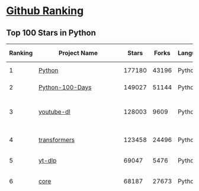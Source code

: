 [Github Ranking](../README.md)
==========

## Top 100 Stars in Python

| Ranking | Project Name | Stars | Forks | Language | Open Issues | Description | Last Commit |
| ------- | ------------ | ----- | ----- | -------- | ----------- | ----------- | ----------- |
| 1 | [Python](https://github.com/TheAlgorithms/Python) | 177180 | 43196 | Python | 31 | All Algorithms implemented in Python | 2024-03-29T09:40:01Z |
| 2 | [Python-100-Days](https://github.com/jackfrued/Python-100-Days) | 149027 | 51144 | Python | 522 | Python - 100天从新手到大师 | 2024-03-24T01:21:44Z |
| 3 | [youtube-dl](https://github.com/ytdl-org/youtube-dl) | 128003 | 9609 | Python | 3750 | Command-line program to download videos from YouTube.com and other video sites | 2024-03-29T13:24:41Z |
| 4 | [transformers](https://github.com/huggingface/transformers) | 123458 | 24496 | Python | 788 | 🤗 Transformers: State-of-the-art Machine Learning for Pytorch, TensorFlow, and JAX. | 2024-04-01T08:20:55Z |
| 5 | [yt-dlp](https://github.com/yt-dlp/yt-dlp) | 69047 | 5476 | Python | 1242 | A feature-rich command-line audio/video downloader | 2024-04-01T03:18:09Z |
| 6 | [core](https://github.com/home-assistant/core) | 68187 | 27673 | Python | 2557 | :house_with_garden: Open source home automation that puts local control and privacy first. | 2024-04-01T08:50:21Z |
| 7 | [funNLP](https://github.com/fighting41love/funNLP) | 63119 | 14023 | Python | 24 | 中英文敏感词、语言检测、中外手机/电话归属地/运营商查询、名字推断性别、手机号抽取、身份证抽取、邮箱抽取、中日文人名库、中文缩写库、拆字词典、词汇情感值、停用词、反动词表、暴恐词表、繁简体转换、英文模拟中文发音、汪峰歌词生成器、职业名称词库、同义词库、反义词库、否定词库、汽车品牌词库、汽车零件词库、连续英文切割、各种中文词向量、公司名字大全、古诗词库、IT词库、财经词库、成语词库、地名词库、历史名人词库、诗词词库、医学词库、饮食词库、法律词库、汽车词库、动物词库、中文聊天语料、中文谣言数据、百度中文问答数据集、句子相似度匹配算法集合、bert资源、文本生成&摘要相关工具、cocoNLP信息抽取工具、国内电话号码正则匹配、清华大学XLORE:中英文跨语言百科知识图谱、清华大学人工智能技术系列报告、自然语言生成、NLU太难了系列、自动对联数据及机器人、用户名黑名单列表、罪名法务名词及分类模型、微信公众号语料、cs224n深度学习自然语言处理课程、中文手写汉字识别、中文自然语言处理 语料/数据集、变量命名神器、分词语料库+代码、任务型对话英文数据集、ASR 语音数据集 + 基于深度学习的中文语音识别系统、笑声检测器、Microsoft多语言数字/单位/如日期时间识别包、中华新华字典数据库及api(包括常用歇后语、成语、词语和汉字)、文档图谱自动生成、SpaCy 中文模型、Common Voice语音识别数据集新版、神经网络关系抽取、基于bert的命名实体识别、关键词(Keyphrase)抽取包pke、基于医疗领域知识图谱的问答系统、基于依存句法与语义角色标注的事件三元组抽取、依存句法分析4万句高质量标注数据、cnocr：用来做中文OCR的Python3包、中文人物关系知识图谱项目、中文nlp竞赛项目及代码汇总、中文字符数据、speech-aligner: 从“人声语音”及其“语言文本”产生音素级别时间对齐标注的工具、AmpliGraph: 知识图谱表示学习(Python)库：知识图谱概念链接预测、Scattertext 文本可视化(python)、语言/知识表示工具：BERT & ERNIE、中文对比英文自然语言处理NLP的区别综述、Synonyms中文近义词工具包、HarvestText领域自适应文本挖掘工具（新词发现-情感分析-实体链接等）、word2word：(Python)方便易用的多语言词-词对集：62种语言/3,564个多语言对、语音识别语料生成工具：从具有音频/字幕的在线视频创建自动语音识别(ASR)语料库、构建医疗实体识别的模型（包含词典和语料标注）、单文档非监督的关键词抽取、Kashgari中使用gpt-2语言模型、开源的金融投资数据提取工具、文本自动摘要库TextTeaser: 仅支持英文、人民日报语料处理工具集、一些关于自然语言的基本模型、基于14W歌曲知识库的问答尝试--功能包括歌词接龙and已知歌词找歌曲以及歌曲歌手歌词三角关系的问答、基于Siamese bilstm模型的相似句子判定模型并提供训练数据集和测试数据集、用Transformer编解码模型实现的根据Hacker News文章标题自动生成评论、用BERT进行序列标记和文本分类的模板代码、LitBank：NLP数据集——支持自然语言处理和计算人文学科任务的100部带标记英文小说语料、百度开源的基准信息抽取系统、虚假新闻数据集、Facebook: LAMA语言模型分析，提供Transformer-XL/BERT/ELMo/GPT预训练语言模型的统一访问接口、CommonsenseQA：面向常识的英文QA挑战、中文知识图谱资料、数据及工具、各大公司内部里大牛分享的技术文档 PDF 或者 PPT、自然语言生成SQL语句（英文）、中文NLP数据增强（EDA）工具、英文NLP数据增强工具 、基于医药知识图谱的智能问答系统、京东商品知识图谱、基于mongodb存储的军事领域知识图谱问答项目、基于远监督的中文关系抽取、语音情感分析、中文ULMFiT-情感分析-文本分类-语料及模型、一个拍照做题程序、世界各国大规模人名库、一个利用有趣中文语料库 qingyun 训练出来的中文聊天机器人、中文聊天机器人seqGAN、省市区镇行政区划数据带拼音标注、教育行业新闻语料库包含自动文摘功能、开放了对话机器人-知识图谱-语义理解-自然语言处理工具及数据、中文知识图谱：基于百度百科中文页面-抽取三元组信息-构建中文知识图谱、masr: 中文语音识别-提供预训练模型-高识别率、Python音频数据增广库、中文全词覆盖BERT及两份阅读理解数据、ConvLab：开源多域端到端对话系统平台、中文自然语言处理数据集、基于最新版本rasa搭建的对话系统、基于TensorFlow和BERT的管道式实体及关系抽取、一个小型的证券知识图谱/知识库、复盘所有NLP比赛的TOP方案、OpenCLaP：多领域开源中文预训练语言模型仓库、UER：基于不同语料+编码器+目标任务的中文预训练模型仓库、中文自然语言处理向量合集、基于金融-司法领域(兼有闲聊性质)的聊天机器人、g2pC：基于上下文的汉语读音自动标记模块、Zincbase 知识图谱构建工具包、诗歌质量评价/细粒度情感诗歌语料库、快速转化「中文数字」和「阿拉伯数字」、百度知道问答语料库、基于知识图谱的问答系统、jieba_fast 加速版的jieba、正则表达式教程、中文阅读理解数据集、基于BERT等最新语言模型的抽取式摘要提取、Python利用深度学习进行文本摘要的综合指南、知识图谱深度学习相关资料整理、维基大规模平行文本语料、StanfordNLP 0.2.0：纯Python版自然语言处理包、NeuralNLP-NeuralClassifier：腾讯开源深度学习文本分类工具、端到端的封闭域对话系统、中文命名实体识别：NeuroNER vs. BertNER、新闻事件线索抽取、2019年百度的三元组抽取比赛：“科学空间队”源码、基于依存句法的开放域文本知识三元组抽取和知识库构建、中文的GPT2训练代码、ML-NLP - 机器学习(Machine Learning)NLP面试中常考到的知识点和代码实现、nlp4han:中文自然语言处理工具集(断句/分词/词性标注/组块/句法分析/语义分析/NER/N元语法/HMM/代词消解/情感分析/拼写检查、XLM：Facebook的跨语言预训练语言模型、用基于BERT的微调和特征提取方法来进行知识图谱百度百科人物词条属性抽取、中文自然语言处理相关的开放任务-数据集-当前最佳结果、CoupletAI - 基于CNN+Bi-LSTM+Attention 的自动对对联系统、抽象知识图谱、MiningZhiDaoQACorpus - 580万百度知道问答数据挖掘项目、brat rapid annotation tool: 序列标注工具、大规模中文知识图谱数据：1.4亿实体、数据增强在机器翻译及其他nlp任务中的应用及效果、allennlp阅读理解:支持多种数据和模型、PDF表格数据提取工具 、 Graphbrain：AI开源软件库和科研工具，目的是促进自动意义提取和文本理解以及知识的探索和推断、简历自动筛选系统、基于命名实体识别的简历自动摘要、中文语言理解测评基准，包括代表性的数据集&基准模型&语料库&排行榜、树洞 OCR 文字识别 、从包含表格的扫描图片中识别表格和文字、语声迁移、Python口语自然语言处理工具集(英文)、 similarity：相似度计算工具包，java编写、海量中文预训练ALBERT模型 、Transformers 2.0 、基于大规模音频数据集Audioset的音频增强 、Poplar：网页版自然语言标注工具、图片文字去除，可用于漫画翻译 、186种语言的数字叫法库、Amazon发布基于知识的人-人开放领域对话数据集 、中文文本纠错模块代码、繁简体转换 、 Python实现的多种文本可读性评价指标、类似于人名/地名/组织机构名的命名体识别数据集 、东南大学《知识图谱》研究生课程(资料)、. 英文拼写检查库 、 wwsearch是企业微信后台自研的全文检索引擎、CHAMELEON：深度学习新闻推荐系统元架构 、 8篇论文梳理BERT相关模型进展与反思、DocSearch：免费文档搜索引擎、 LIDA：轻量交互式对话标注工具 、aili - the fastest in-memory index in the East 东半球最快并发索引 、知识图谱车音工作项目、自然语言生成资源大全 、中日韩分词库mecab的Python接口库、中文文本摘要/关键词提取、汉字字符特征提取器 (featurizer)，提取汉字的特征（发音特征、字形特征）用做深度学习的特征、中文生成任务基准测评 、中文缩写数据集、中文任务基准测评 - 代表性的数据集-基准(预训练)模型-语料库-baseline-工具包-排行榜、PySS3：面向可解释AI的SS3文本分类器机器可视化工具 、中文NLP数据集列表、COPE - 格律诗编辑程序、doccano：基于网页的开源协同多语言文本标注工具 、PreNLP：自然语言预处理库、简单的简历解析器，用来从简历中提取关键信息、用于中文闲聊的GPT2模型：GPT2-chitchat、基于检索聊天机器人多轮响应选择相关资源列表(Leaderboards、Datasets、Papers)、(Colab)抽象文本摘要实现集锦(教程 、词语拼音数据、高效模糊搜索工具、NLP数据增广资源集、微软对话机器人框架 、 GitHub Typo Corpus：大规模GitHub多语言拼写错误/语法错误数据集、TextCluster：短文本聚类预处理模块 Short text cluster、面向语音识别的中文文本规范化、BLINK：最先进的实体链接库、BertPunc：基于BERT的最先进标点修复模型、Tokenizer：快速、可定制的文本词条化库、中文语言理解测评基准，包括代表性的数据集、基准(预训练)模型、语料库、排行榜、spaCy 医学文本挖掘与信息提取 、 NLP任务示例项目代码集、 python拼写检查库、chatbot-list - 行业内关于智能客服、聊天机器人的应用和架构、算法分享和介绍、语音质量评价指标(MOSNet, BSSEval, STOI, PESQ, SRMR)、 用138GB语料训练的法文RoBERTa预训练语言模型 、BERT-NER-Pytorch：三种不同模式的BERT中文NER实验、无道词典 - 有道词典的命令行版本，支持英汉互查和在线查询、2019年NLP亮点回顾、 Chinese medical dialogue data 中文医疗对话数据集 、最好的汉字数字(中文数字)-阿拉伯数字转换工具、 基于百科知识库的中文词语多词义/义项获取与特定句子词语语义消歧、awesome-nlp-sentiment-analysis - 情感分析、情绪原因识别、评价对象和评价词抽取、LineFlow：面向所有深度学习框架的NLP数据高效加载器、中文医学NLP公开资源整理 、MedQuAD：(英文)医学问答数据集、将自然语言数字串解析转换为整数和浮点数、Transfer Learning in Natural Language Processing (NLP) 、面向语音识别的中文/英文发音辞典、Tokenizers：注重性能与多功能性的最先进分词器、CLUENER 细粒度命名实体识别 Fine Grained Named Entity Recognition、 基于BERT的中文命名实体识别、中文谣言数据库、NLP数据集/基准任务大列表、nlp相关的一些论文及代码, 包括主题模型、词向量(Word Embedding)、命名实体识别(NER)、文本分类(Text Classificatin)、文本生成(Text Generation)、文本相似性(Text Similarity)计算等，涉及到各种与nlp相关的算法，基于keras和tensorflow 、Python文本挖掘/NLP实战示例、 Blackstone：面向非结构化法律文本的spaCy pipeline和NLP模型通过同义词替换实现文本“变脸” 、中文 预训练 ELECTREA 模型: 基于对抗学习 pretrain Chinese Model 、albert-chinese-ner - 用预训练语言模型ALBERT做中文NER 、基于GPT2的特定主题文本生成/文本增广、开源预训练语言模型合集、多语言句向量包、编码、标记和实现：一种可控高效的文本生成方法、 英文脏话大列表 、attnvis：GPT2、BERT等transformer语言模型注意力交互可视化、CoVoST：Facebook发布的多语种语音-文本翻译语料库，包括11种语言(法语、德语、荷兰语、俄语、西班牙语、意大利语、土耳其语、波斯语、瑞典语、蒙古语和中文)的语音、文字转录及英文译文、Jiagu自然语言处理工具 - 以BiLSTM等模型为基础，提供知识图谱关系抽取 中文分词 词性标注 命名实体识别 情感分析 新词发现 关键词 文本摘要 文本聚类等功能、用unet实现对文档表格的自动检测，表格重建、NLP事件提取文献资源列表 、 金融领域自然语言处理研究资源大列表、CLUEDatasetSearch - 中英文NLP数据集：搜索所有中文NLP数据集，附常用英文NLP数据集 、medical_NER - 中文医学知识图谱命名实体识别 、(哈佛)讲因果推理的免费书、知识图谱相关学习资料/数据集/工具资源大列表、Forte：灵活强大的自然语言处理pipeline工具集 、Python字符串相似性算法库、PyLaia：面向手写文档分析的深度学习工具包、TextFooler：针对文本分类/推理的对抗文本生成模块、Haystack：灵活、强大的可扩展问答(QA)框架、中文关键短语抽取工具 | 2024-03-06T12:50:47Z |
| 8 | [ansible](https://github.com/ansible/ansible) | 60795 | 23637 | Python | 526 | Ansible is a radically simple IT automation platform that makes your applications and systems easier to deploy and maintain. Automate everything from code deployment to network configuration to cloud management, in a language that approaches plain English, using SSH, with no agents to install on remote systems. https://docs.ansible.com. | 2024-03-29T19:26:06Z |
| 9 | [keras](https://github.com/keras-team/keras) | 60789 | 19312 | Python | 222 | Deep Learning for humans | 2024-04-01T00:10:45Z |
| 10 | [cpython](https://github.com/python/cpython) | 59157 | 28705 | Python | 6919 | The Python programming language | 2024-04-01T07:58:52Z |
| 11 | [whisper](https://github.com/openai/whisper) | 58943 | 6744 | Python | 0 | Robust Speech Recognition via Large-Scale Weak Supervision | 2024-03-31T02:16:14Z |
| 12 | [scikit-learn](https://github.com/scikit-learn/scikit-learn) | 57845 | 24949 | Python | 1637 | scikit-learn: machine learning in Python | 2024-04-01T08:49:50Z |
| 13 | [manim](https://github.com/3b1b/manim) | 57236 | 5537 | Python | 395 | Animation engine for explanatory math videos | 2024-03-21T17:36:22Z |
| 14 | [d2l-zh](https://github.com/d2l-ai/d2l-zh) | 55967 | 10361 | Python | 0 | 《动手学深度学习》：面向中文读者、能运行、可讨论。中英文版被70多个国家的500多所大学用于教学。 | 2024-03-31T19:36:00Z |
| 15 | [gpt_academic](https://github.com/binary-husky/gpt_academic) | 53757 | 6792 | Python | 217 | 为GPT/GLM等LLM大语言模型提供实用化交互接口，特别优化论文阅读/润色/写作体验，模块化设计，支持自定义快捷按钮&函数插件，支持Python和C++等项目剖析&自译解功能，PDF/LaTex论文翻译&总结功能，支持并行问询多种LLM模型，支持chatglm3等本地模型。接入通义千问, deepseekcoder, 讯飞星火, 文心一言, llama2, rwkv, claude2, moss等。 | 2024-04-01T03:30:50Z |
| 16 | [sherlock](https://github.com/sherlock-project/sherlock) | 50823 | 6083 | Python | 72 | 🔎 Hunt down social media accounts by username across social networks | 2024-03-30T00:08:37Z |
| 17 | [you-get](https://github.com/soimort/you-get) | 49149 | 9288 | Python | 0 | :arrow_double_down: Dumb downloader that scrapes the web | 2024-03-04T02:17:52Z |
| 18 | [faceswap](https://github.com/deepfakes/faceswap) | 48981 | 12863 | Python | 17 | Deepfakes Software For All | 2024-03-26T18:27:35Z |
| 19 | [screenshot-to-code](https://github.com/abi/screenshot-to-code) | 47364 | 5607 | Python | 74 | Drop in a screenshot and convert it to clean code (HTML/Tailwind/React/Vue) | 2024-03-30T22:41:15Z |
| 20 | [rich](https://github.com/Textualize/rich) | 46790 | 1660 | Python | 179 | Rich is a Python library for rich text and beautiful formatting in the terminal. | 2024-03-31T07:12:56Z |
| 21 | [calibre-web](https://github.com/janeczku/calibre-web) | 11375 | 1225 | Python | 372 | :books: Web app for browsing, reading and downloading eBooks stored in a Calibre database | 2024-03-29T19:27:00Z |
| 22 | [dirsearch](https://github.com/maurosoria/dirsearch) | 11123 | 2238 | Python | 51 | Web path scanner | 2024-03-30T11:00:39Z |
| 23 | [FastPhotoStyle](https://github.com/NVIDIA/FastPhotoStyle) | 11080 | 1198 | Python | 47 | Style transfer, deep learning, feature transform | 2023-06-07T07:40:31Z |
| 24 | [scalene](https://github.com/plasma-umass/scalene) | 11026 | 375 | Python | 150 | Scalene: a high-performance, high-precision CPU, GPU, and memory profiler for Python with AI-powered optimization proposals | 2024-03-30T22:01:15Z |
| 25 | [DALLE2-pytorch](https://github.com/lucidrains/DALLE2-pytorch) | 10754 | 1046 | Python | 66 | Implementation of DALL-E 2, OpenAI's updated text-to-image synthesis neural network,  in Pytorch | 2024-01-31T15:44:38Z |
| 26 | [howdoi](https://github.com/gleitz/howdoi) | 10413 | 866 | Python | 13 | instant coding answers via the command line | 2024-01-06T04:57:09Z |
| 27 | [fsociety](https://github.com/Manisso/fsociety) | 10035 | 1934 | Python | 50 | fsociety Hacking Tools Pack – A Penetration Testing Framework | 2024-03-20T01:39:25Z |
| 28 | [gallery-dl](https://github.com/mikf/gallery-dl) | 9950 | 838 | Python | 929 | Command-line program to download image galleries and collections from several image hosting sites | 2024-03-26T14:36:32Z |
| 29 | [mvt](https://github.com/mvt-project/mvt) | 9716 | 880 | Python | 28 | MVT (Mobile Verification Toolkit) helps with conducting forensics of mobile devices in order to find signs of a potential compromise. | 2024-04-01T00:18:11Z |
| 30 | [practical-python](https://github.com/dabeaz-course/practical-python) | 9586 | 6132 | Python | 4 | Practical Python Programming (course by @dabeaz) | 2024-02-25T20:07:06Z |
| 31 | [tpot](https://github.com/EpistasisLab/tpot) | 9468 | 1540 | Python | 279 | A Python Automated Machine Learning tool that optimizes machine learning pipelines using genetic programming. | 2024-02-23T19:05:48Z |
| 32 | [maskrcnn-benchmark](https://github.com/facebookresearch/maskrcnn-benchmark) | 9235 | 2515 | Python | 500 | Fast, modular reference implementation of Instance Segmentation and Object Detection algorithms in PyTorch. | 2023-02-16T04:01:32Z |
| 33 | [MoneyPrinter](https://github.com/FujiwaraChoki/MoneyPrinter) | 9181 | 1186 | Python | 1 | Automate Creation of YouTube Shorts using MoviePy. | 2024-03-14T07:18:42Z |
| 34 | [Llama-Chinese](https://github.com/LlamaFamily/Llama-Chinese) | 9024 | 840 | Python | 153 | Llama中文社区，最好的中文Llama大模型，完全开源可商用 | 2024-03-19T05:42:46Z |
| 35 | [django-allauth](https://github.com/pennersr/django-allauth) | 8819 | 2916 | Python | 69 | Integrated set of Django applications addressing authentication, registration, account management as well as 3rd party (social) account authentication. | 2024-03-31T18:50:11Z |
| 36 | [so-vits-svc-fork](https://github.com/voicepaw/so-vits-svc-fork) | 8213 | 1093 | Python | 127 | so-vits-svc fork with realtime support, improved interface and more features. | 2024-03-31T22:15:14Z |
| 37 | [supervisor](https://github.com/Supervisor/supervisor) | 8191 | 1228 | Python | 131 | Supervisor process control system for Unix (supervisord) | 2024-03-18T12:50:24Z |
| 38 | [trape](https://github.com/jofpin/trape) | 7898 | 1279 | Python | 234 | People tracker on the Internet: OSINT analysis and research tool by Jose Pino | 2024-02-20T10:30:34Z |
| 39 | [monoid](https://github.com/larsenwork/monoid) | 7812 | 170 | Python | 73 | Customisable coding font with alternates, ligatures and contextual positioning. Crazy crisp at 12px/9pt. http://larsenwork.com/monoid/ | 2020-10-26T07:45:56Z |
| 40 | [stable-baselines3](https://github.com/DLR-RM/stable-baselines3) | 7747 | 1526 | Python | 61 | PyTorch version of Stable Baselines, reliable implementations of reinforcement learning algorithms.  | 2024-03-31T18:33:38Z |
| 41 | [cheat.sh](https://github.com/chubin/cheat.sh) | 37312 | 1740 | Python | 116 | the only cheat sheet you need | 2023-12-11T14:30:27Z |
| 42 | [black](https://github.com/psf/black) | 37227 | 2357 | Python | 352 | The uncompromising Python code formatter | 2024-03-31T20:03:10Z |
| 43 | [bert](https://github.com/google-research/bert) | 36809 | 9468 | Python | 785 | TensorFlow code and pre-trained models for BERT | 2023-10-24T05:28:17Z |
| 44 | [Open-Assistant](https://github.com/LAION-AI/Open-Assistant) | 36540 | 3183 | Python | 223 | OpenAssistant is a chat-based assistant that understands tasks, can interact with third-party systems, and retrieve information dynamically to do so. | 2024-03-23T16:20:09Z |
| 45 | [interview_internal_reference](https://github.com/0voice/interview_internal_reference) | 36017 | 9410 | Python | 27 | 2023年最新总结，阿里，腾讯，百度，美团，头条等技术面试题目，以及答案，专家出题人分析汇总。 | 2023-05-17T07:20:27Z |
| 46 | [stablediffusion](https://github.com/Stability-AI/stablediffusion) | 35761 | 4621 | Python | 212 | High-Resolution Image Synthesis with Latent Diffusion Models | 2023-12-21T18:39:11Z |
| 47 | [python-cheatsheet](https://github.com/gto76/python-cheatsheet) | 35196 | 6345 | Python | 5 | Comprehensive Python Cheatsheet | 2024-03-28T22:34:03Z |
| 48 | [text-generation-webui](https://github.com/oobabooga/text-generation-webui) | 35076 | 4678 | Python | 207 | A Gradio web UI for Large Language Models. Supports transformers, GPTQ, AWQ, EXL2, llama.cpp (GGUF), Llama models. | 2024-04-01T02:18:02Z |
| 49 | [DragGAN](https://github.com/XingangPan/DragGAN) | 34828 | 3326 | Python | 137 | Official Code for DragGAN (SIGGRAPH 2023) | 2024-01-02T04:17:17Z |
| 50 | [diagrams](https://github.com/mingrammer/diagrams) | 34652 | 2229 | Python | 294 | :art: Diagram as Code for prototyping cloud system architectures | 2024-03-29T15:20:31Z |
| 51 | [odoo](https://github.com/odoo/odoo) | 34085 | 22260 | Python | 2542 | Odoo. Open Source Apps To Grow Your Business. | 2024-04-01T08:50:54Z |
| 52 | [gym](https://github.com/openai/gym) | 33775 | 8548 | Python | 81 | A toolkit for developing and comparing reinforcement learning algorithms. | 2024-02-23T04:21:13Z |
| 53 | [Fooocus](https://github.com/lllyasviel/Fooocus) | 33661 | 4015 | Python | 144 | Focus on prompting and generating | 2024-03-29T09:45:27Z |
| 54 | [MockingBird](https://github.com/babysor/MockingBird) | 33636 | 5059 | Python | 456 | 🚀AI拟声: 5秒内克隆您的声音并生成任意语音内容 Clone a voice in 5 seconds to generate arbitrary speech in real-time | 2024-02-28T06:53:34Z |
| 55 | [12306](https://github.com/testerSunshine/12306) | 33576 | 9769 | Python | 225 | 12306智能刷票，订票 | 2023-04-02T03:19:43Z |
| 56 | [XX-Net](https://github.com/XX-net/XX-Net) | 32654 | 7720 | Python | 7888 | A proxy tool to bypass GFW. | 2024-03-06T08:29:05Z |
| 57 | [DeepSpeed](https://github.com/microsoft/DeepSpeed) | 32222 | 3792 | Python | 878 | DeepSpeed is a deep learning optimization library that makes distributed training and inference easy, efficient, and effective. | 2024-04-01T08:23:31Z |
| 58 | [HanLP](https://github.com/hankcs/HanLP) | 32026 | 9373 | Python | 9 | 中文分词 词性标注 命名实体识别 依存句法分析 成分句法分析 语义依存分析 语义角色标注 指代消解 风格转换 语义相似度 新词发现 关键词短语提取 自动摘要 文本分类聚类 拼音简繁转换 自然语言处理 | 2024-03-28T08:08:09Z |
| 59 | [cli](https://github.com/httpie/cli) | 31589 | 3649 | Python | 163 | 🥧 HTTPie CLI  — modern, user-friendly command-line HTTP client for the API era. JSON support, colors, sessions, downloads, plugins & more. | 2024-03-25T06:41:01Z |
| 60 | [ccxt](https://github.com/ccxt/ccxt) | 31067 | 7226 | Python | 830 | A JavaScript / TypeScript / Python / C# / PHP cryptocurrency trading API with support for more than 100 bitcoin/altcoin exchanges | 2024-04-01T08:03:36Z |
| 61 | [ungoogled-chromium](https://github.com/ungoogled-software/ungoogled-chromium) | 18648 | 769 | Python | 126 | Google Chromium, sans integration with Google | 2024-03-31T10:55:38Z |
| 62 | [minGPT](https://github.com/karpathy/minGPT) | 18196 | 2179 | Python | 45 | A minimal PyTorch re-implementation of the OpenAI GPT (Generative Pretrained Transformer) training | 2023-11-28T23:36:05Z |
| 63 | [manim](https://github.com/ManimCommunity/manim) | 18049 | 1390 | Python | 376 | A community-maintained Python framework for creating mathematical animations.  | 2024-04-01T03:41:58Z |
| 64 | [magic-wormhole](https://github.com/magic-wormhole/magic-wormhole) | 17999 | 599 | Python | 142 | get things from one computer to another, safely | 2024-01-30T01:55:29Z |
| 65 | [game-programmer](https://github.com/miloyip/game-programmer) | 17161 | 2015 | Python | 25 | A Study Path for Game Programmer | 2024-03-28T01:05:23Z |
| 66 | [wagtail](https://github.com/wagtail/wagtail) | 17086 | 3636 | Python | 833 | A Django content management system focused on flexibility and user experience | 2024-04-01T03:02:01Z |
| 67 | [faker](https://github.com/joke2k/faker) | 17023 | 1860 | Python | 11 | Faker is a Python package that generates fake data for you. | 2024-03-30T23:08:12Z |
| 68 | [zipline](https://github.com/quantopian/zipline) | 17010 | 4632 | Python | 325 | Zipline, a Pythonic Algorithmic Trading Library | 2024-02-13T08:02:51Z |
| 69 | [Ciphey](https://github.com/Ciphey/Ciphey) | 16755 | 1073 | Python | 54 | ⚡ Automatically decrypt encryptions without knowing the key or cipher, decode encodings, and crack hashes ⚡ | 2024-03-26T06:01:50Z |
| 70 | [reddit](https://github.com/reddit-archive/reddit) | 16747 | 2862 | Python | 0 | historical code from reddit.com | 2017-10-17T19:57:07Z |
| 71 | [onnx](https://github.com/onnx/onnx) | 16686 | 3587 | Python | 276 | Open standard for machine learning interoperability | 2024-03-30T16:11:09Z |
| 72 | [paperless-ngx](https://github.com/paperless-ngx/paperless-ngx) | 16297 | 833 | Python | 0 | A community-supported supercharged version of paperless: scan, index and archive all your physical documents | 2024-04-01T07:14:22Z |
| 73 | [awesome-quant](https://github.com/wilsonfreitas/awesome-quant) | 15675 | 2373 | Python | 9 | A curated list of insanely awesome libraries, packages and resources for Quants (Quantitative Finance) | 2024-04-01T01:28:29Z |
| 74 | [reflex](https://github.com/reflex-dev/reflex) | 15669 | 872 | Python | 322 | 🕸️ Web apps in pure Python 🐍 | 2024-04-01T07:15:07Z |
| 75 | [sd-webui-controlnet](https://github.com/Mikubill/sd-webui-controlnet) | 15643 | 1832 | Python | 64 | WebUI extension for ControlNet | 2024-04-01T04:01:46Z |
| 76 | [learn-python](https://github.com/trekhleb/learn-python) | 15628 | 2535 | Python | 9 | 📚 Playground and cheatsheet for learning Python. Collection of Python scripts that are split by topics and contain code examples with explanations. | 2024-02-17T18:40:51Z |
| 77 | [vision](https://github.com/pytorch/vision) | 15297 | 6831 | Python | 775 | Datasets, Transforms and Models specific to Computer Vision | 2024-03-31T11:34:27Z |
| 78 | [gensim](https://github.com/piskvorky/gensim) | 15135 | 4349 | Python | 381 | Topic Modelling for Humans | 2024-03-01T12:26:36Z |
| 79 | [plotly.py](https://github.com/plotly/plotly.py) | 15109 | 2477 | Python | 1423 | The interactive graphing library for Python :sparkles: This project now includes Plotly Express! | 2024-03-29T20:51:03Z |
| 80 | [voice-changer](https://github.com/w-okada/voice-changer) | 14412 | 1526 | Python | 151 | リアルタイムボイスチェンジャー Realtime Voice Changer | 2024-03-18T20:52:53Z |
| 81 | [detectron2](https://github.com/facebookresearch/detectron2) | 28449 | 7217 | Python | 394 | Detectron2 is a platform for object detection, segmentation and other visual recognition tasks. | 2024-03-28T06:55:50Z |
| 82 | [gradio](https://github.com/gradio-app/gradio) | 28131 | 2065 | Python | 479 | Build and share delightful machine learning apps, all in Python. 🌟 Star to support our work! | 2024-04-01T09:02:16Z |
| 83 | [django-rest-framework](https://github.com/encode/django-rest-framework) | 27373 | 6725 | Python | 52 | Web APIs for Django. 🎸 | 2024-03-28T21:18:50Z |
| 84 | [tqdm](https://github.com/tqdm/tqdm) | 27270 | 1313 | Python | 388 | :zap: A Fast, Extensible Progress Bar for Python and CLI | 2024-03-14T19:37:00Z |
| 85 | [gpt-pilot](https://github.com/Pythagora-io/gpt-pilot) | 26679 | 2640 | Python | 230 | The first real AI developer | 2024-03-31T12:12:58Z |
| 86 | [pytorch-lightning](https://github.com/Lightning-AI/pytorch-lightning) | 26638 | 3230 | Python | 666 | Pretrain, finetune and deploy AI models on multiple GPUs, TPUs with zero code changes. | 2024-04-01T01:30:14Z |
| 87 | [CheatSheetSeries](https://github.com/OWASP/CheatSheetSeries) | 26288 | 3693 | Python | 41 | The OWASP Cheat Sheet Series was created to provide a concise collection of high value information on specific application security topics. | 2024-03-31T20:36:11Z |
| 88 | [python-fire](https://github.com/google/python-fire) | 26183 | 1417 | Python | 119 | Python Fire is a library for automatically generating command line interfaces (CLIs) from absolutely any Python object. | 2024-04-01T08:39:51Z |
| 89 | [numpy](https://github.com/numpy/numpy) | 26154 | 9192 | Python | 1919 | The fundamental package for scientific computing with Python. | 2024-04-01T07:47:09Z |
| 90 | [Detectron](https://github.com/facebookresearch/Detectron) | 26120 | 5458 | Python | 306 | FAIR's research platform for object detection research, implementing popular algorithms like Mask R-CNN and RetinaNet. | 2023-11-20T09:13:34Z |
| 91 | [OpenBBTerminal](https://github.com/OpenBB-finance/OpenBBTerminal) | 25887 | 2521 | Python | 257 | Investment Research for Everyone, Everywhere. | 2024-03-31T16:27:26Z |
| 92 | [Real-ESRGAN](https://github.com/xinntao/Real-ESRGAN) | 25701 | 3221 | Python | 446 | Real-ESRGAN aims at developing Practical Algorithms for General Image/Video Restoration. | 2024-02-26T23:38:25Z |
| 93 | [hosts](https://github.com/StevenBlack/hosts) | 25293 | 2118 | Python | 72 | 🔒 Consolidating and extending hosts files from several well-curated sources. Optionally pick extensions for porn, social media, and other categories. | 2024-03-29T00:51:07Z |
| 94 | [freqtrade](https://github.com/freqtrade/freqtrade) | 25200 | 5516 | Python | 40 | Free, open source crypto trading bot | 2024-04-01T06:50:48Z |
| 95 | [WeChatMsg](https://github.com/LC044/WeChatMsg) | 25178 | 2585 | Python | 51 | 提取微信聊天记录，将其导出成HTML、Word、CSV文档永久保存，对聊天记录进行分析生成年度聊天报告 | 2024-03-29T16:35:01Z |
| 96 | [Depix](https://github.com/spipm/Depix) | 25135 | 3087 | Python | 0 | Recovers passwords from pixelized screenshots | 2024-01-31T16:11:00Z |
| 97 | [ItChat](https://github.com/littlecodersh/ItChat) | 24989 | 5559 | Python | 266 | A complete and graceful API for Wechat. 微信个人号接口、微信机器人及命令行微信，三十行即可自定义个人号机器人。 | 2023-09-28T07:46:58Z |
| 98 | [redash](https://github.com/getredash/redash) | 24801 | 4231 | Python | 547 | Make Your Company Data Driven. Connect to any data source, easily visualize, dashboard and share your data. | 2024-04-01T01:34:26Z |
| 99 | [MiniGPT-4](https://github.com/Vision-CAIR/MiniGPT-4) | 24741 | 2868 | Python | 315 | Open-sourced codes for MiniGPT-4 and MiniGPT-v2 (https://minigpt-4.github.io, https://minigpt-v2.github.io/) | 2024-04-01T04:16:06Z |
| 100 | [glances](https://github.com/nicolargo/glances) | 24709 | 1433 | Python | 222 | Glances an Eye on your system. A top/htop alternative for GNU/Linux, BSD, Mac OS and Windows operating systems. | 2024-03-30T17:24:37Z |

